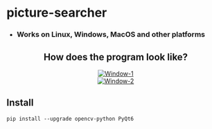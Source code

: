 # picture-searcher
* ### Works on Linux, Windows, MacOS and other platforms


<div align="center">
<h2>How does the program look like?</h2>
<a href="https://ibb.co/3FdcpNV"><img src="https://i.ibb.co/QHQMPNh/Screenshot-2023-08-30-at-20-34-06.png" alt="Window-1" border="0"></a><br>
<a href="https://ibb.co/H7Pv34S"><img src="https://i.ibb.co/0q9Nv27/Screenshot-2023-08-30-at-20-34-30.png" alt="Window-2" border="0"></a><br>
</div>


## Install
```
pip install --upgrade opencv-python PyQt6
```
